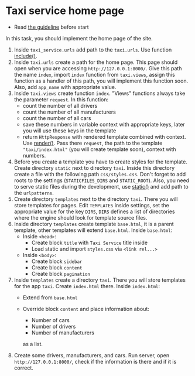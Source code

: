 # Taxi service home page

- Read [the guideline](https://github.com/mate-academy/py-task-guideline/blob/main/README.md) before start

In this task, you should implement the home page of the site.

1. Inside `taxi_service.urls` add path to the `taxi.urls`. Use
function [include()](https://django.fun/docs/django/ru/3.2/ref/urls/#include).
2. Inside `taxi.urls` create a path for the home page. This
page should open when you are accessing `http://127.0.0.1:8000/`. Give this
path the name `index`, import `index` function from `taxi.views`, assign this
function as a handler of this path, you will implement this function soon.
Also, add `app_name` with appropriate value.
3. Inside `taxi.views` create function `index`. "Views" functions always 
take the parameter `request`. In this function:
    - count the number of all drivers
    - count the number of all manufacturers
    - count the number of all cars
    - save these numbers in variable context with appropriate keys, later you
will use these keys in the template
    - return `HttpResponse` with rendered template combined with context. Use 
[render()](https://docs.djangoproject.com/en/4.0/topics/http/shortcuts/#render). 
Pass there `request`, the path to the template `"taxi/index.html"` (you will create
template soon), context with numbers.
4. Before you create a template you have to create styles for the 
template. Create directory `static` next to directory `taxi`. Inside this 
directory create a file with the following path `css/styles.css`. Don't forget to
add roots to the settings (`STATICFILES_DIRS` and `STATIC_ROOT`). Also, you 
need to serve static files during the development, use 
[static()](https://django.fun/docs/django/ru/4.0/howto/static-files/#serving-static-files-during-development)
and add path to the `urlpatterns`.
5. Create directory `templates` next to the directory `taxi`. There you will
store templates for pages. Edit `TEMPLATES` inside settings, set the appropriate 
value for the key `DIRS`, `DIRS` defines a list of directories where the engine 
should look for template source files.
6. Inside directory `templates` create template `base.html`, it is a parent 
template, other templates will extend `base.html`. Inside `base.html`:
   - Inside `<head>`:
      - Create block `title` with `Taxi Service` title inside
      - Load static and import `styles.css` via `<link rel...>`
   - Inside `<body>`:
      - Create block `sidebar`
      - Create block `content`
      - Create block `pagination`
7. Inside `templates` create a directory `taxi`. There you will store templates
for the app `taxi`. Create `index.html` there. Inside `index.html`:
    - Extend from `base.html`
    - Override block `content` and place information about:
        - Number of cars
        - Number of drivers
        - Number of manufacturers
      
      as a list.
8. Create some drivers, manufacturers, and cars. Run server, open 
`http://127.0.0.1:8000/`, check if the information is there and if it is 
correct.
